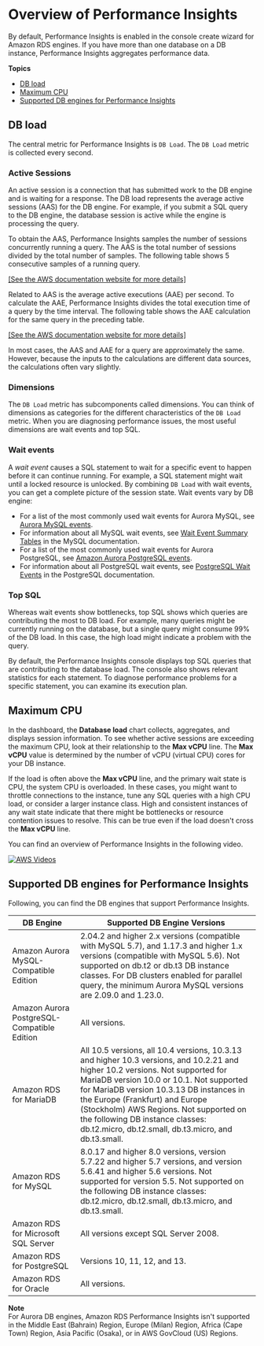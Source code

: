 # Overview of Performance Insights<a name="USER_PerfInsights.Overview"></a>

By default, Performance Insights is enabled in the console create wizard for Amazon RDS engines\. If you have more than one database on a DB instance, Performance Insights aggregates performance data\.

**Topics**
+ [DB load](#USER_PerfInsights.Overview.ActiveSessions)
+ [Maximum CPU](#USER_PerfInsights.Overview.MaxCPU)
+ [Supported DB engines for Performance Insights](#USER_PerfInsights.Overview.Engines)

## DB load<a name="USER_PerfInsights.Overview.ActiveSessions"></a>

The central metric for Performance Insights is `DB Load`\. The `DB Load` metric is collected every second\.

### Active Sessions<a name="USER_PerfInsights.Overview.ActiveSessions.AAS"></a>

An active session is a connection that has submitted work to the DB engine and is waiting for a response\. The DB load represents the average active sessions \(AAS\) for the DB engine\. For example, if you submit a SQL query to the DB engine, the database session is active while the engine is processing the query\. 

To obtain the AAS, Performance Insights samples the number of sessions concurrently running a query\. The AAS is the total number of sessions divided by the total number of samples\. The following table shows 5 consecutive samples of a running query\.

[\[See the AWS documentation website for more details\]](http://docs.aws.amazon.com/AmazonRDS/latest/AuroraUserGuide/USER_PerfInsights.Overview.html)

Related to AAS is the average active executions \(AAE\) per second\. To calculate the AAE, Performance Insights divides the total execution time of a query by the time interval\. The following table shows the AAE calculation for the same query in the preceding table\.

[\[See the AWS documentation website for more details\]](http://docs.aws.amazon.com/AmazonRDS/latest/AuroraUserGuide/USER_PerfInsights.Overview.html)

In most cases, the AAS and AAE for a query are approximately the same\. However, because the inputs to the calculations are different data sources, the calculations often vary slightly\.

### Dimensions<a name="USER_PerfInsights.Overview.ActiveSessions.dimensions"></a>

The `DB Load` metric has subcomponents called dimensions\. You can think of dimensions as categories for the different characteristics of the `DB Load` metric\. When you are diagnosing performance issues, the most useful dimensions are wait events and top SQL\.

### Wait events<a name="USER_PerfInsights.Overview.ActiveSessions.waits"></a>

A *wait event* causes a SQL statement to wait for a specific event to happen before it can continue running\. For example, a SQL statement might wait until a locked resource is unlocked\. By combining `DB Load` with wait events, you can get a complete picture of the session state\. Wait events vary by DB engine: 
+ For a list of the most commonly used wait events for Aurora MySQL, see [Aurora MySQL events](AuroraMySQL.Reference.md#AuroraMySQL.Reference.Waitevents)\.
+ For information about all MySQL wait events, see [Wait Event Summary Tables](https://dev.mysql.com/doc/refman/5.7/en/wait-summary-tables.html) in the MySQL documentation\.
+ For a list of the most commonly used wait events for Aurora PostgreSQL, see [Amazon Aurora PostgreSQL events](AuroraPostgreSQL.Reference.md#AuroraPostgreSQL.Reference.Waitevents)\.
+ For information about all PostgreSQL wait events, see [PostgreSQL Wait Events](https://www.postgresql.org/docs/10/static/monitoring-stats.html#WAIT-EVENT-TABLE) in the PostgreSQL documentation\.

### Top SQL<a name="USER_PerfInsights.Overview.ActiveSessions.top-sql"></a>

Whereas wait events show bottlenecks, top SQL shows which queries are contributing the most to DB load\. For example, many queries might be currently running on the database, but a single query might consume 99% of the DB load\. In this case, the high load might indicate a problem with the query\. 

By default, the Performance Insights console displays top SQL queries that are contributing to the database load\. The console also shows relevant statistics for each statement\. To diagnose performance problems for a specific statement, you can examine its execution plan\.

## Maximum CPU<a name="USER_PerfInsights.Overview.MaxCPU"></a>

In the dashboard, the **Database load** chart collects, aggregates, and displays session information\. To see whether active sessions are exceeding the maximum CPU, look at their relationship to the **Max vCPU** line\. The **Max vCPU** value is determined by the number of vCPU \(virtual CPU\) cores for your DB instance\. 

If the load is often above the **Max vCPU** line, and the primary wait state is CPU, the system CPU is overloaded\. In these cases, you might want to throttle connections to the instance, tune any SQL queries with a high CPU load, or consider a larger instance class\. High and consistent instances of any wait state indicate that there might be bottlenecks or resource contention issues to resolve\. This can be true even if the load doesn't cross the **Max vCPU** line\.

You can find an overview of Performance Insights in the following video\.

[![AWS Videos](http://img.youtube.com/vi/yOeWcPBT458/0.jpg)](http://www.youtube.com/watch?v=yOeWcPBT458)

## Supported DB engines for Performance Insights<a name="USER_PerfInsights.Overview.Engines"></a>

Following, you can find the DB engines that support Performance Insights\. 


|  DB Engine  | Supported DB Engine Versions | 
| --- | --- | 
|  Amazon Aurora MySQL\-Compatible Edition  |  2\.04\.2 and higher 2\.x versions \(compatible with MySQL 5\.7\), and 1\.17\.3 and higher 1\.x versions \(compatible with MySQL 5\.6\)\.  Not supported on db\.t2 or db\.t3 DB instance classes\. For DB clusters enabled for parallel query, the minimum Aurora MySQL versions are 2\.09\.0 and 1\.23\.0\.   | 
|  Amazon Aurora PostgreSQL\-Compatible Edition  |  All versions\.  | 
|  Amazon RDS for MariaDB  |  All 10\.5 versions, all 10\.4 versions, 10\.3\.13 and higher 10\.3 versions, and 10\.2\.21 and higher 10\.2 versions\.  Not supported for MariaDB version 10\.0 or 10\.1\. Not supported for MariaDB version 10\.3\.13 DB instances in the Europe \(Frankfurt\) and Europe \(Stockholm\) AWS Regions\. Not supported on the following DB instance classes: db\.t2\.micro, db\.t2\.small, db\.t3\.micro, and db\.t3\.small\.  | 
|  Amazon RDS for MySQL  |  8\.0\.17 and higher 8\.0 versions, version 5\.7\.22 and higher 5\.7 versions, and version 5\.6\.41 and higher 5\.6 versions\.  Not supported for version 5\.5\. Not supported on the following DB instance classes: db\.t2\.micro, db\.t2\.small, db\.t3\.micro, and db\.t3\.small\.  | 
|  Amazon RDS for Microsoft SQL Server  |  All versions except SQL Server 2008\.   | 
|  Amazon RDS for PostgreSQL  |  Versions 10, 11, 12, and 13\.  | 
|  Amazon RDS for Oracle  |  All versions\.   | 

**Note**  
For Aurora DB engines, Amazon RDS Performance Insights isn't supported in the Middle East \(Bahrain\) Region, Europe \(Milan\) Region, Africa \(Cape Town\) Region, Asia Pacific \(Osaka\), or in AWS GovCloud \(US\) Regions\. 